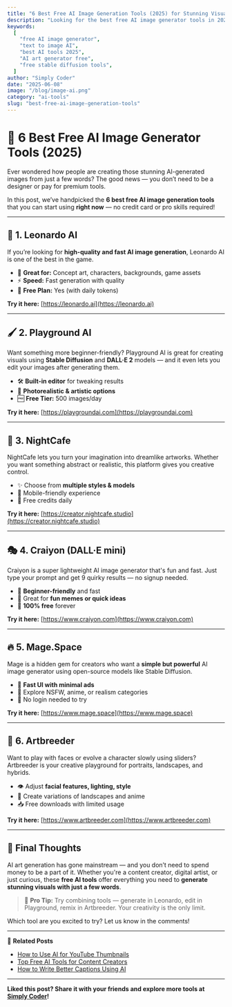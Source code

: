 ```yaml
---
title: "6 Best Free AI Image Generation Tools (2025) for Stunning Visuals"
description: "Looking for the best free AI image generator tools in 2025? Discover top platforms like Leonardo AI, Playground AI, and more to create beautiful visuals from text — absolutely free!"
keywords:
  [
    "free AI image generator",
    "text to image AI",
    "best AI tools 2025",
    "AI art generator free",
    "free stable diffusion tools",
  ]
author: "Simply Coder"
date: "2025-06-08"
image: "/blog/image-ai.png"
category: "ai-tools"
slug: "best-free-ai-image-generation-tools"
---
```


# 🎨 6 Best Free AI Image Generator Tools (2025)

Ever wondered how people are creating those stunning AI-generated images from just a few words? The good news — you don’t need to be a designer or pay for premium tools.

In this post, we’ve handpicked the **6 best free AI image generation tools** that you can start using **right now** — no credit card or pro skills required!

---

## 🧠 1. Leonardo AI

If you’re looking for **high-quality and fast AI image generation**, Leonardo AI is one of the best in the game.

- 🎨 **Great for:** Concept art, characters, backgrounds, game assets
- ⚡ **Speed:** Fast generation with quality
- 🔑 **Free Plan:** Yes (with daily tokens)

**Try it here:** [https://leonardo.ai](https://leonardo.ai)

---

## 🖌️ 2. Playground AI

Want something more beginner-friendly? Playground AI is great for creating visuals using **Stable Diffusion** and **DALL·E 2** models — and it even lets you edit your images after generating them.

- 🛠️ **Built-in editor** for tweaking results
- 📸 **Photorealistic & artistic options**
- 🆓 **Free Tier:** 500 images/day

**Try it here:** [https://playgroundai.com](https://playgroundai.com)

---

## 🌌 3. NightCafe

NightCafe lets you turn your imagination into dreamlike artworks. Whether you want something abstract or realistic, this platform gives you creative control.

- ✨ Choose from **multiple styles & models**
- 📱 Mobile-friendly experience
- 🎁 Free credits daily

**Try it here:** [https://creator.nightcafe.studio](https://creator.nightcafe.studio)

---

## 🎭 4. Craiyon (DALL·E mini)

Craiyon is a super lightweight AI image generator that's fun and fast. Just type your prompt and get 9 quirky results — no signup needed.

- 👶 **Beginner-friendly** and fast
- 🎉 Great for **fun memes or quick ideas**
- 💸 **100% free** forever

**Try it here:** [https://www.craiyon.com](https://www.craiyon.com)

---

## 🔥 5. Mage.Space

Mage is a hidden gem for creators who want a **simple but powerful** AI image generator using open-source models like Stable Diffusion.

- 🚀 **Fast UI with minimal ads**
- 🎨 Explore NSFW, anime, or realism categories
- 🔐 No login needed to try

**Try it here:** [https://www.mage.space](https://www.mage.space)

---

## 👤 6. Artbreeder

Want to play with faces or evolve a character slowly using sliders? Artbreeder is your creative playground for portraits, landscapes, and hybrids.

- 👁️ Adjust **facial features, lighting, style**
- 🌄 Create variations of landscapes and anime
- 📥 Free downloads with limited usage

**Try it here:** [https://www.artbreeder.com](https://www.artbreeder.com)

---

## 📝 Final Thoughts

AI art generation has gone mainstream — and you don’t need to spend money to be a part of it. Whether you're a content creator, digital artist, or just curious, these **free AI tools** offer everything you need to **generate stunning visuals with just a few words**.

> 🚀 **Pro Tip:** Try combining tools — generate in Leonardo, edit in Playground, remix in Artbreeder. Your creativity is the only limit.

Which tool are you excited to try? Let us know in the comments!

---

📌 **Related Posts**

- [How to Use AI for YouTube Thumbnails]()
- [Top Free AI Tools for Content Creators]()
- [How to Write Better Captions Using AI]()

---

**Liked this post? Share it with your friends and explore more tools at [Simply Coder](https://simplycoder.in)!**
